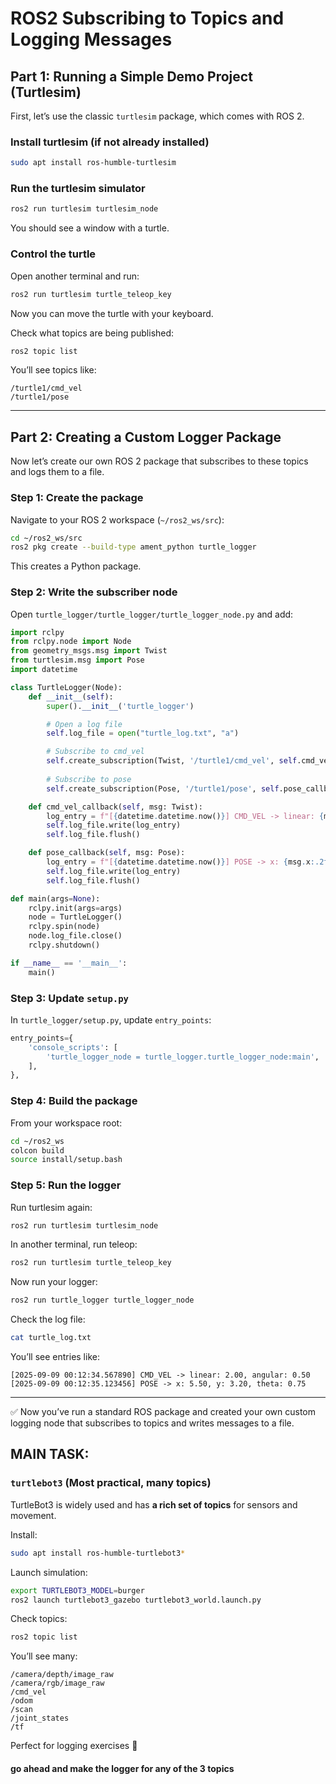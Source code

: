 # ROS2 Subscribing to Topics and Logging Messages

## Part 1: Running a Simple Demo Project (Turtlesim)

First, let’s use the classic `turtlesim` package, which comes with ROS 2.

### Install turtlesim (if not already installed)

```bash
sudo apt install ros-humble-turtlesim
```

### Run the turtlesim simulator

```bash
ros2 run turtlesim turtlesim_node
```

You should see a window with a turtle.

### Control the turtle

Open another terminal and run:

```bash
ros2 run turtlesim turtle_teleop_key
```

Now you can move the turtle with your keyboard.

Check what topics are being published:

```bash
ros2 topic list
```

You’ll see topics like:

```
/turtle1/cmd_vel
/turtle1/pose
```

---

## Part 2: Creating a Custom Logger Package

Now let’s create our own ROS 2 package that subscribes to these topics and logs them to a file.

### Step 1: Create the package

Navigate to your ROS 2 workspace (`~/ros2_ws/src`):

```bash
cd ~/ros2_ws/src
ros2 pkg create --build-type ament_python turtle_logger
```

This creates a Python package.

### Step 2: Write the subscriber node

Open `turtle_logger/turtle_logger/turtle_logger_node.py` and add:

```python
import rclpy
from rclpy.node import Node
from geometry_msgs.msg import Twist
from turtlesim.msg import Pose
import datetime

class TurtleLogger(Node):
    def __init__(self):
        super().__init__('turtle_logger')

        # Open a log file
        self.log_file = open("turtle_log.txt", "a")

        # Subscribe to cmd_vel
        self.create_subscription(Twist, '/turtle1/cmd_vel', self.cmd_vel_callback, 10)
        
        # Subscribe to pose
        self.create_subscription(Pose, '/turtle1/pose', self.pose_callback, 10)

    def cmd_vel_callback(self, msg: Twist):
        log_entry = f"[{datetime.datetime.now()}] CMD_VEL -> linear: {msg.linear.x:.2f}, angular: {msg.angular.z:.2f}\n"
        self.log_file.write(log_entry)
        self.log_file.flush()

    def pose_callback(self, msg: Pose):
        log_entry = f"[{datetime.datetime.now()}] POSE -> x: {msg.x:.2f}, y: {msg.y:.2f}, theta: {msg.theta:.2f}\n"
        self.log_file.write(log_entry)
        self.log_file.flush()

def main(args=None):
    rclpy.init(args=args)
    node = TurtleLogger()
    rclpy.spin(node)
    node.log_file.close()
    rclpy.shutdown()

if __name__ == '__main__':
    main()
```

### Step 3: Update `setup.py`

In `turtle_logger/setup.py`, update `entry_points`:

```python
entry_points={
    'console_scripts': [
        'turtle_logger_node = turtle_logger.turtle_logger_node:main',
    ],
},
```

### Step 4: Build the package

From your workspace root:

```bash
cd ~/ros2_ws
colcon build
source install/setup.bash
```

### Step 5: Run the logger

Run turtlesim again:

```bash
ros2 run turtlesim turtlesim_node
```

In another terminal, run teleop:

```bash
ros2 run turtlesim turtle_teleop_key
```

Now run your logger:

```bash
ros2 run turtle_logger turtle_logger_node
```

Check the log file:

```bash
cat turtle_log.txt
```

You’ll see entries like:

```
[2025-09-09 00:12:34.567890] CMD_VEL -> linear: 2.00, angular: 0.50
[2025-09-09 00:12:35.123456] POSE -> x: 5.50, y: 3.20, theta: 0.75
```

---

✅ Now you’ve run a standard ROS package and created your own custom logging node that subscribes to topics and writes messages to a file.



## MAIN TASK:

### `turtlebot3` (Most practical, many topics)

TurtleBot3 is widely used and has **a rich set of topics** for sensors and movement.

Install:

```bash
sudo apt install ros-humble-turtlebot3*
```

Launch simulation:

```bash
export TURTLEBOT3_MODEL=burger
ros2 launch turtlebot3_gazebo turtlebot3_world.launch.py
```

Check topics:

```bash
ros2 topic list
```

You’ll see many:

```
/camera/depth/image_raw
/camera/rgb/image_raw
/cmd_vel
/odom
/scan
/joint_states
/tf
```

Perfect for logging exercises 🚀

#### go ahead and make the logger for any of the 3 topics
